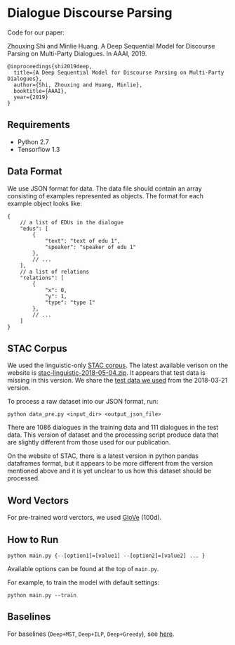 # Dialogue Discourse Parsing

Code for our paper:

Zhouxing Shi and Minlie Huang. A Deep Sequential Model for Discourse Parsing on Multi-Party Dialogues. In AAAI, 2019.

```
@inproceedings{shi2019deep,
  title={A Deep Sequential Model for Discourse Parsing on Multi-Party Dialogues},
  author={Shi, Zhouxing and Huang, Minlie},
  booktitle={AAAI},
  year={2019}
}
```

## Requirements

* Python 2.7
* Tensorflow 1.3

## Data Format

We use JSON format for data. The data file should contain an array consisting of examples represented as objects. The format for each example object looks like:

```
{
    // a list of EDUs in the dialogue
    "edus": [ 
        {
            "text": "text of edu 1",
            "speaker": "speaker of edu 1"
        },    
        // ...
    ],
    // a list of relations
    "relations": [
        {
            "x": 0,
            "y": 1,
            "type": "type 1"
        },
        // ...
    ]
}
```

## STAC Corpus

We used the linguistic-only [STAC corpus](https://www.irit.fr/STAC/corpus.html). The latest available verison on the website is [stac-linguistic-2018-05-04.zip](https://www.irit.fr/STAC/stac-linguistic-2018-05-04.zip). It appears that test data is missing in this version. We share the [test data we used](https://drive.google.com/file/d/1KmTw_DbJawNfl6asqtRnG_f4BwXtl4b7/view?usp=sharing) from the 2018-03-21 version.


To process a raw dataset into our JSON format, run:

```
python data_pre.py <input_dir> <output_json_file>
```

There are 1086 dialogues in the training data and 111 dialogues in the test data. This version of dataset and the processing script produce data that are slightly different from those used for our publication. 

On the website of STAC, there is a latest version in python pandas dataframes format, but it appears to be more different from the version mentioned above and it is yet unclear to us how this dataset should be processed.

## Word Vectors

For pre-trained word verctors, we used [GloVe](https://nlp.stanford.edu/projects/glove/) (100d).

## How to Run

```
python main.py {--[option1]=[value1] --[option2]=[value2] ... }
```

Available options can be found at the top of `main.py`.

For example, to train the model with default settings:

```
python main.py --train
```

## Baselines

For baselines (`Deep+MST`, `Deep+ILP`, `Deep+Greedy`), see [here](./baseline).